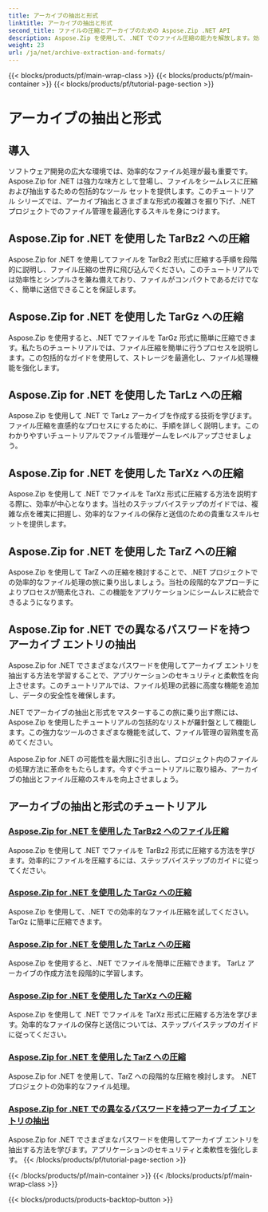 ```yaml
---
title: アーカイブの抽出と形式
linktitle: アーカイブの抽出と形式
second_title: ファイルの圧縮とアーカイブのための Aspose.Zip .NET API
description: Aspose.Zip を使用して、.NET でのファイル圧縮の能力を解放します。効率的に保存するために、ファイルを TarBz2、TarGz、TarZ などのさまざまな形式に圧縮する方法を学びます。
weight: 23
url: /ja/net/archive-extraction-and-formats/
---
```


{{< blocks/products/pf/main-wrap-class >}}
{{< blocks/products/pf/main-container >}}
{{< blocks/products/pf/tutorial-page-section >}}

# アーカイブの抽出と形式


## 導入

ソフトウェア開発の広大な環境では、効率的なファイル処理が最も重要です。 Aspose.Zip for .NET は強力な味方として登場し、ファイルをシームレスに圧縮および抽出するための包括的なツール セットを提供します。このチュートリアル シリーズでは、アーカイブ抽出とさまざまな形式の複雑さを掘り下げ、.NET プロジェクトでのファイル管理を最適化するスキルを身につけます。

## Aspose.Zip for .NET を使用した TarBz2 への圧縮

Aspose.Zip for .NET を使用してファイルを TarBz2 形式に圧縮する手順を段階的に説明し、ファイル圧縮の世界に飛び込んでください。このチュートリアルでは効率性とシンプルさを兼ね備えており、ファイルがコンパクトであるだけでなく、簡単に送信できることを保証します。

## Aspose.Zip for .NET を使用した TarGz への圧縮

Aspose.Zip を使用すると、.NET でファイルを TarGz 形式に簡単に圧縮できます。私たちのチュートリアルでは、ファイル圧縮を簡単に行うプロセスを説明します。この包括的なガイドを使用して、ストレージを最適化し、ファイル処理機能を強化します。

## Aspose.Zip for .NET を使用した TarLz への圧縮

Aspose.Zip を使用して .NET で TarLz アーカイブを作成する技術を学びます。ファイル圧縮を直感的なプロセスにするために、手順を詳しく説明します。このわかりやすいチュートリアルでファイル管理ゲームをレベルアップさせましょう。

## Aspose.Zip for .NET を使用した TarXz への圧縮

Aspose.Zip を使用して .NET でファイルを TarXz 形式に圧縮する方法を説明する際に、効率が中心となります。当社のステップバイステップのガイドでは、複雑な点を確実に把握し、効率的なファイルの保存と送信のための貴重なスキルセットを提供します。

## Aspose.Zip for .NET を使用した TarZ への圧縮

Aspose.Zip を使用して TarZ への圧縮を検討することで、.NET プロジェクトでの効率的なファイル処理の旅に乗り出しましょう。当社の段階的なアプローチによりプロセスが簡素化され、この機能をアプリケーションにシームレスに統合できるようになります。

## Aspose.Zip for .NET での異なるパスワードを持つアーカイブ エントリの抽出

Aspose.Zip for .NET でさまざまなパスワードを使用してアーカイブ エントリを抽出する方法を学習することで、アプリケーションのセキュリティと柔軟性を向上させます。このチュートリアルでは、ファイル処理の武器に高度な機能を追加し、データの安全性を確保します。

.NET でアーカイブの抽出と形式をマスターするこの旅に乗り出す際には、Aspose.Zip を使用したチュートリアルの包括的なリストが羅針盤として機能します。この強力なツールのさまざまな機能を試して、ファイル管理の習熟度を高めてください。

Aspose.Zip for .NET の可能性を最大限に引き出し、プロジェクト内のファイルの処理方法に革命をもたらします。今すぐチュートリアルに取り組み、アーカイブの抽出とファイル圧縮のスキルを向上させましょう。

## アーカイブの抽出と形式のチュートリアル
### [Aspose.Zip for .NET を使用した TarBz2 へのファイル圧縮](./compress-to-tar-bz2/)
Aspose.Zip を使用して .NET でファイルを TarBz2 形式に圧縮する方法を学びます。効率的にファイルを圧縮するには、ステップバイステップのガイドに従ってください。
### [Aspose.Zip for .NET を使用した TarGz への圧縮](./compress-to-tar-gz/)
Aspose.Zip を使用して、.NET での効率的なファイル圧縮を試してください。 TarGz に簡単に圧縮できます。
### [Aspose.Zip for .NET を使用した TarLz への圧縮](./compress-to-tar-lz/)
Aspose.Zip を使用すると、.NET でファイルを簡単に圧縮できます。 TarLz アーカイブの作成方法を段階的に学習します。
### [Aspose.Zip for .NET を使用した TarXz への圧縮](./compress-to-tar-xz/)
Aspose.Zip を使用して .NET でファイルを TarXz 形式に圧縮する方法を学びます。効率的なファイルの保存と送信については、ステップバイステップのガイドに従ってください。
### [Aspose.Zip for .NET を使用した TarZ への圧縮](./compress-to-tar-z/)
Aspose.Zip for .NET を使用して、TarZ への段階的な圧縮を検討します。 .NET プロジェクトの効率的なファイル処理。
### [Aspose.Zip for .NET での異なるパスワードを持つアーカイブ エントリの抽出](./extract-archive-different-passwords/)
Aspose.Zip for .NET でさまざまなパスワードを使用してアーカイブ エントリを抽出する方法を学びます。アプリケーションのセキュリティと柔軟性を強化します。
{{< /blocks/products/pf/tutorial-page-section >}}

{{< /blocks/products/pf/main-container >}}
{{< /blocks/products/pf/main-wrap-class >}}

{{< blocks/products/products-backtop-button >}}
